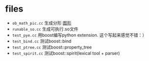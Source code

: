 # files

- `ob_math_pic.cc` 生成分形 [图形](./ob_math_pic.jpg)
- `runable_so.cc` 生成可执行.so文件
- `test_pye.cc` 用boost编写python extension. 这个写起来感觉不错：）
- `test_bind.cc` 测试boost::bind
- `test_ptree.cc` 测试boost::property_tree
- `test_spirit.cc` 测试boost::spirit(lexical tool + parser)
